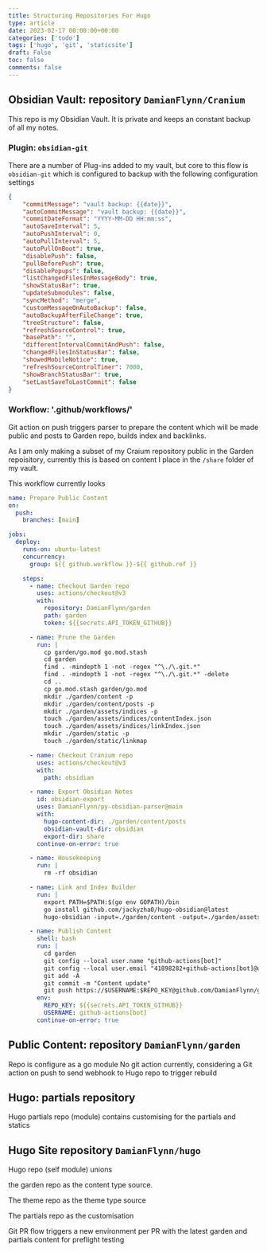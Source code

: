 ```yaml
---
title: Structuring Repositories For Hugo
type: article 
date: 2023-02-17 00:00:00+00:00
categories: ['todo'] 
tags: ['hugo', 'git', 'staticsite']
draft: False
toc: false 
comments: false 
---
```


## Obsidian Vault: repository `DamianFlynn/Cranium`

This repo is my Obsidian Vault. It is private and keeps an constant backup of all my notes.

### Plugin: `obsidian-git`
There are a number of Plug-ins added to my vault, but core to this flow is `obsidian-git` which is configured to backup with the following configuration settings

```json
{
	"commitMessage": "vault backup: {{date}}",
	"autoCommitMessage": "vault backup: {{date}}",
	"commitDateFormat": "YYYY-MM-DD HH:mm:ss",
	"autoSaveInterval": 5,
	"autoPushInterval": 0,
	"autoPullInterval": 5,
	"autoPullOnBoot": true,
	"disablePush": false,
	"pullBeforePush": true,
	"disablePopups": false,
	"listChangedFilesInMessageBody": true,
	"showStatusBar": true,
	"updateSubmodules": false,
	"syncMethod": "merge",
	"customMessageOnAutoBackup": false,
	"autoBackupAfterFileChange": true,
	"treeStructure": false,
	"refreshSourceControl": true,
	"basePath": "",
	"differentIntervalCommitAndPush": false,
	"changedFilesInStatusBar": false,
	"showedMobileNotice": true,
	"refreshSourceControlTimer": 7000,
	"showBranchStatusBar": true,
	"setLastSaveToLastCommit": false
}
```

### Workflow: '.github/workflows/'
Git action on push triggers parser to prepare the content which will be made public and posts to Garden repo, builds index and backlinks.

As I am only making a subset of my Craium repository public in the Garden repoisitory, currently this is based on content I place in the `/share` folder of my vault.

This workflow currently looks 
```yaml
name: Prepare Public Content
on:
  push:
    branches: [main]

jobs:
  deploy:
    runs-on: ubuntu-latest
    concurrency:
      group: ${{ github.workflow }}-${{ github.ref }}

    steps:
      - name: Checkout Garden repo
        uses: actions/checkout@v3
        with:
          repository: DamianFlynn/garden
          path: garden
          token: ${{secrets.API_TOKEN_GITHUB}}

      - name: Prune the Garden
        run: |
          cp garden/go.mod go.mod.stash
          cd garden
          find . -mindepth 1 -not -regex "^\./\.git.*" 
          find . -mindepth 1 -not -regex "^\./\.git.*" -delete
          cd ..
          cp go.mod.stash garden/go.mod
          mkdir ./garden/content -p
          mkdir ./garden/content/posts -p
          mkdir ./garden/assets/indices -p
          touch ./garden/assets/indices/contentIndex.json
          touch ./garden/assets/indices/linkIndex.json
          mkdir ./garden/static -p
          touch ./garden/static/linkmap

      - name: Checkout Cranium repo
        uses: actions/checkout@v3
        with:
          path: obsidian

      - name: Export Obsidian Notes
        id: obsidian-export
        uses: DamianFlynn/py-obsidian-parser@main
        with:
          hugo-content-dir: ./garden/content/posts
          obsidian-vault-dir: obsidian
          export-dir: share
        continue-on-error: true

      - name: Housekeeping
        run: |
          rm -rf obsidian

      - name: Link and Index Builder
        run: |
          export PATH=$PATH:$(go env GOPATH)/bin
          go install github.com/jackyzha0/hugo-obsidian@latest
          hugo-obsidian -input=./garden/content -output=./garden/assets/indices -index -root=./garden

      - name: Publish Content
        shell: bash
        run: |
          cd garden
          git config --local user.name "github-actions[bot]"
          git config --local user.email "41898282+github-actions[bot]@users.noreply.github.com"
          git add -A
          git commit -m "Content update"
          git push https://$USERNAME:$REPO_KEY@github.com/DamianFlynn/garden.git
        env:
          REPO_KEY: ${{secrets.API_TOKEN_GITHUB}}
          USERNAME: github-actions[bot]
        continue-on-error: true
```


## Public Content: repository `DamianFlynn/garden`
 
Repo is configure as a go module
No git action currently, considering a Git action on push to send webhook to Hugo repo to trigger rebuild 

## Hugo: partials repository   

Hugo partials repo (module) contains customising for the partials and statics

## Hugo Site repository `DamianFlynn/hugo`

  

Hugo repo (self module) unions 

the garden repo as the content type source. 

The theme repo as the theme type source

The partials repo as the customisation 

  

Git PR flow triggers a new environment per PR with the latest garden and partials content for preflight testing